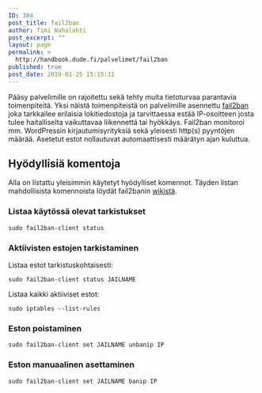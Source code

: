```yaml
---
ID: 384
post_title: fail2ban
author: Timi Wahalahti
post_excerpt: ""
layout: page
permalink: >
  http://handbook.dude.fi/palvelimet/fail2ban
published: true
post_date: 2019-01-25 15:15:11
---
```

Pääsy palvelimille on rajoitettu sekä tehty muita tietoturvaa parantavia toimenpiteitä. Yksi näistä toimenpiteistä on palvelimille asennettu <a href="https://github.com/fail2ban/fail2ban">fail2ban</a> joka tarkkailee erilaisia lokitiedostoja ja tarvittaessa estää IP-osoitteen josta tulee haitalliselta vaikuttavaa liikennettä tai hyökkäys. Fail2ban monitoroi mm. WordPressin kirjautumisyrityksiä sekä yleisesti http(s) pyyntöjen määrää. Asetetut estot nollautuvat automaattisesti määrätyn ajan kuluttua.
<h2>Hyödyllisiä komentoja</h2>
Alla on listattu yleisimmin käytetyt hyödylliset komennot. Täyden listan mahdollisista komennoista löydät fail2banin <a href="https://www.fail2ban.org/wiki/index.php/Commands">wikistä</a>.
<h3>Listaa käytössä olevat tarkistukset</h3>
<pre class=" language-bash"><code class=" language-bash">sudo fail2ban-client status</code></pre>
<h3>Aktiivisten estojen tarkistaminen</h3>
Listaa estot tarkistuskohtaisesti:
<pre class=" language-bash"><code class=" language-bash">sudo fail2ban-client status JAILNAME</code></pre>
Listaa kaikki aktiiviset estot:
<pre class=" language-bash"><code class=" language-bash">sudo iptables --list-rules</code></pre>
<h3>Eston poistaminen</h3>
<pre class=" language-bash"><code class=" language-bash">sudo fail2ban-client set JAILNAME unbanip IP</code></pre>
<h3>Eston manuaalinen asettaminen</h3>
<pre class=" language-bash"><code class=" language-bash">sudo fail2ban-client set JAILNAME banip IP</code></pre>
